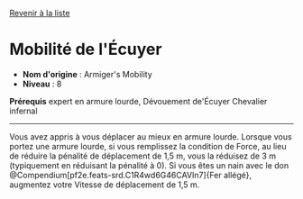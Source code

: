[Revenir à la liste](list.md)

# Mobilité de l'Écuyer

 * **Nom d'origine** : Armiger's Mobility
 * **Niveau** : 8


<p><span id="ctl00_MainContent_DetailedOutput"><strong>Prérequis</strong> expert en armure lourde, Dévouement de'Écuyer Chevalier infernal<br></span></p>
<hr>
<p>Vous avez appris à vous déplacer au mieux en armure lourde. Lorsque vous portez une armure lourde, si vous remplissez la condition de Force, au lieu de réduire la pénalité de déplacement de 1,5 m, vous la réduisez de 3 m (typiquement en réduisant la pénalité à 0). Si vous êtes un nain avec le don @Compendium[pf2e.feats-srd.C1R4wd6G46CAVIn7]{Fer allégé}, augmentez votre Vitesse de déplacement de 1,5 m.&nbsp;</p>